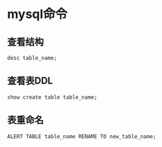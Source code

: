# mysql命令

## 查看结构

```shell
desc table_name;
```



## 查看表DDL

```shell
show create table table_name;
```



## 表重命名

```shell
ALERT TABLE table_name RENAME TO new_table_name;
```

